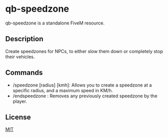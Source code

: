# qb-speedzone
qb-speedzone is a standalone FiveM resource.

## Description

Create speedzones for NPCs, to either slow them down or completely stop their vehicles.

## Commands

* /speedzone [radius] [kmh]: Allows you to create a speedzone at a specific radius, and a maximum speed in KM/h.
* /endspeedzone : Removes any previously created speedzone by the player.

## License
[MIT](https://choosealicense.com/licenses/mit/)